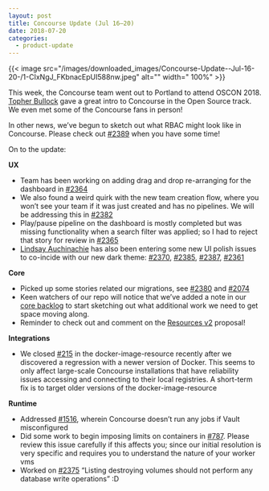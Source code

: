 ```yaml
---
layout: post
title: Concourse Update (Jul 16–20)
date: 2018-07-20
categories:
  - product-update
---
```


{{< image src="/images/downloaded_images/Concourse-Update--Jul-16-20-/1-CIxNgJ_FKbnacEpUI588nw.jpeg" alt="" width="
100%" >}}

<!-- more -->

This week, the Concourse team went out to Portland to attend OSCON
2018. [Topher Bullock](https://medium.com/u/58876cdc2180) gave a great intro to Concourse in the Open Source track. We
even met some of the Concourse fans in person!

In other news, we’ve begun to sketch out what RBAC might look like in Concourse. Please check
out [#2389](https://github.com/concourse/concourse/issues/2389) when you have some time!

On to the update:

**UX**

- Team has been working on adding drag and drop re-arranging for the dashboard
  in [#2364](https://github.com/concourse/concourse/issues/2364)
- We also found a weird quirk with the new team creation flow, where you won’t see your team if it was just created and
  has no pipelines. We will be addressing this in [#2382](https://github.com/concourse/concourse/issues/2382)
- Play/pause pipeline on the dashboard is mostly completed but was missing functionality when a search filter was
  applied; so I had to reject that story for review in [#2365](https://github.com/concourse/concourse/issues/2365)
- [Lindsay Auchinachie](https://medium.com/u/84b937bda3b6) has also been entering some new UI polish issues to co-incide
  with our new dark
  theme: [#2370](https://github.com/concourse/concourse/issues/2370), [#2385](https://github.com/concourse/concourse/issues/2385), [#2387](https://github.com/concourse/concourse/issues/2387), [#2361](https://github.com/concourse/concourse/issues/2361)

**Core**

- Picked up some stories related our migrations, see [#2380](https://github.com/concourse/concourse/issues/2380)
  and [#2074](https://github.com/concourse/concourse/issues/2074)
- Keen watchers of our repo will notice that we’ve added a note in
  our [core backlog](https://cadet.cfapps.io/projects/Core#s-MDU6SXNzdWUzMzgzMjAxOTA%3D.s-MDU6SXNzdWUxOTA4MjM4NzU%3D.s-MDU6SXNzdWUzNDE1ODE1NTE%3D)
  to start sketching out what additional work we need to get space moving along.
- Reminder to check out and comment on
  the [Resources v2](https://github.com/vito/rfcs/blob/resources-v2/01-resources-v2/proposal.md) proposal!

**Integrations**

- We closed [#215](https://github.com/concourse/docker-image-resource/issues/215) in the docker-image-resource recently
  after we discovered a regression with a newer version of Docker. This seems to only affect large-scale Concourse
  installations that have reliability issues accessing and connecting to their local registries. A short-term fix is to
  target older versions of the docker-image-resource

**Runtime**

- Addressed [#1516](https://github.com/concourse/concourse/issues/1516), wherein Concourse doesn’t run any jobs if Vault
  misconfigured
- Did some work to begin imposing limits on containers in [#787](https://github.com/concourse/concourse/issues/787).
  Please review this issue carefully if this affects you; since our initial resolution is very specific and requires you
  to understand the nature of your worker vms
- Worked on [#2375](https://github.com/concourse/concourse/issues/2375) “Listing destroying volumes should not perform
  any database write operations” :D
